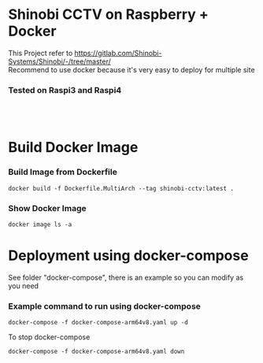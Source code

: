# Shinobi CCTV on Raspberry + Docker

This Project refer to https://gitlab.com/Shinobi-Systems/Shinobi/-/tree/master/ \
Recommend to use docker because it's very easy to deploy for multiple site

### Tested on Raspi3 and Raspi4

<br>
<br>

Build Docker Image
==================


### Build Image from Dockerfile

```
docker build -f Dockerfile.MultiArch --tag shinobi-cctv:latest .
```
### Show Docker Image 

```
docker image ls -a
```

Deployment using docker-compose
================================

See folder "docker-compose", there is an example so you can modify as you need

### Example command to run using docker-compose

```
docker-compose -f docker-compose-arm64v8.yaml up -d
```

To stop docker-compose 
```
docker-compose -f docker-compose-arm64v8.yaml down
```